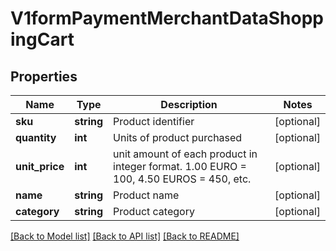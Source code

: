 # V1formPaymentMerchantDataShoppingCart

## Properties
Name | Type | Description | Notes
------------ | ------------- | ------------- | -------------
**sku** | **string** | Product identifier | [optional] 
**quantity** | **int** | Units of product purchased | [optional] 
**unit_price** | **int** | unit amount of each product in integer format. 1.00 EURO &#x3D; 100, 4.50 EUROS &#x3D; 450, etc. | [optional] 
**name** | **string** | Product name | [optional] 
**category** | **string** | Product category | [optional] 

[[Back to Model list]](../../README.md#documentation-for-models) [[Back to API list]](../../README.md#documentation-for-api-endpoints) [[Back to README]](../../README.md)

